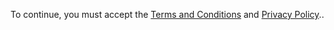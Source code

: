 To continue, you must accept the [Terms and Conditions](https://kotini.co.uk/t&c) and [Privacy Policy](https://kotini.co.uk/privacy)..